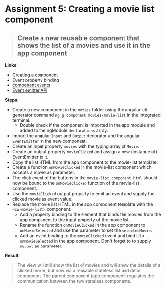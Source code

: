 Assignment 5: Creating a movie list component 
==============================================

> ## Create a new reusable component that shows the list of a movies and use it in the app component

**Links**:
- [Creating a component](https://angular-2-training-book.rangle.io/handout/components/creating_components.html)
- [Event property binding](https://angular-2-training-book.rangle.io/handout/components/app_structure/responding_to_component_events.html)
- [component events](https://angular.io/docs/ts/latest/cookbook/component-communication.html#!#child-to-parent)
- [Event emitter API](https://angular.io/api/core/EventEmitter)

**Steps**:
- Create a new component in the `movies` folder using the angular-cli generator command `ng g component movies/movie-list` in the integrated terminal.
  - Double check if the component is imported in the app module and added to the ngModule `declarations` array.
- Import the angular `Input` and `Output` decorator and the angular `EventEmitter` in the new component.
- Create an input property `movies` with the typing array of `Movie`.
- Create an output property `movieClicked` and assign a new (instance of) EventEmitter to it.
- Copy the list HTML from the app component to the movie-list template.
- Create a function `onMovieClicked` in the movie-list component which accepts a movie as parameter.
- The click event of the buttons in the `movie-list.component.html` should now be bound to the `onMovieClicked` function of the movie-list component.
- Use the `movieClicked` output property to emit an event and supply the clicked movie as event value.
- Replace the movie list HTML in the app component template with the `<cw-movie-list>` component.
    - Add a property binding to the element that binds the movies from the app component to the input property of the movie list.
    - Rename the function `onMovieClicked` in the app component to `onMovieSelected` and use the parameter to set the `selectedMovie`.
    - Add an event binding to the `movieClicked` event and bind it to `onMovieSelected` in the app component. Don't forget to to supply `$event` as parameter.

**Result**:
> The view will still show the list of movies and will show the details of a clicked movie, but now via a reusable stateless list and detail component.
> The parent component (app component) regulates the communication between the two stateless components.